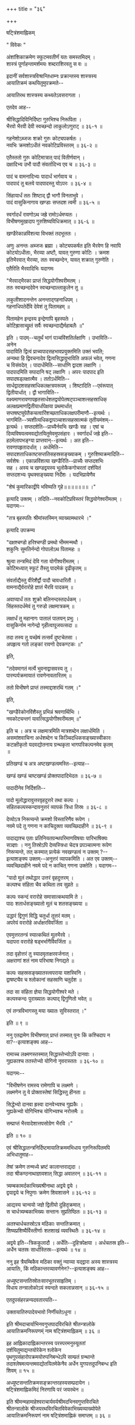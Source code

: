 +++
title = "३६"

+++


षट्त्रिंशमाह्निकम्  


" विवेकः "   

अंशांशिकाक्रमेण स्फुटमवतीर्णं यतः समस्तमिदम् ।  
शास्त्रं पूर्णाहन्तामर्शमयः शब्दराशिरवतु स वः ॥  

इदानीं सर्वशास्त्रविश्रान्तिधाम्नः प्रक्रान्तस्य शास्त्रस्य   
आयातिक्रमं कथयितुमुपक्रमते--  


आयातिरथ शास्त्रस्य कथ्यतेऽवसरागता ।  


एतदेव आह--   


श्रीसिद्धादिविनिर्दिष्टा गुरुभिश्च निरूपिता ।  
भैरवो भैरवी देवी स्वच्छन्दो लाकुलोऽणुराट् ॥ ३६-१ ॥  

गहनेशोऽब्जजः शक्रो गुरुः कोट्यपकर्षतः ।  
नवभिः क्रमशोऽधीतं नवकोटिप्रविस्तरम् ॥ ३६-२ ॥  

एतैस्ततो गुरुः कोटिमात्रात् पादं वितीर्णवान् ।  
दक्षादिभ्य उभौ पादौ संवर्तादिभ्य एव च ॥ ३६-३ ॥  

पादं च वामनादिभ्यः पादार्धं भार्गवाय च ।  
पादपादं तु बलये पादपादस्तु योऽपरः ॥ ३६-४ ॥  

सिंहायार्धं ततः शिष्टाद् द्वौ भागौ विनताभुवे ।  
पादं वासुकिनागाय खण्डाः सप्तदश त्वमी ॥ ३६-५ ॥  

स्वर्गादर्धं रावणोऽथ जह्रे रामोऽर्धमप्यतः ।  
विभीषणमुखादाप गुरुशिष्यविधिक्रमात् ॥ ३६-६ ॥  

खण्डैरेकान्नविंशत्या विभक्तं तदभूत्ततः ।  


अणुः अनन्तः अब्जजः ब्रह्मा । कोट्यपकर्षत इति भैरवेण हि नवापि   
कोटयोऽधीताः, भैरव्या अष्टौ, यावत् गुरुणा कोटिः । क्रमश   
इतिभैरवात् भैरव्या, ततः स्वच्छन्देन, यावत् शक्रात् गुरुणेति ।   
एतैरिति भैरवादिभिः यदागमः  

"भैरवाद्भैरका प्राप्तं सिद्धयोगीश्वरीमतम् ।  
ततः स्वच्छन्ददेवेन स्वच्छन्दाल्लाकुलेन तु ॥  

लकुलीशादनन्तेन अनन्ताद्गहनाधिपम् ।  
गहनाधिपतेर्देवि देवेशं तु पितामहम् ॥  

पितामहेन इन्द्रस्य इन्द्रेणापि बृहस्पतेः ।  
कोटिह्रासाच्छ्रुतं सर्वैः स्वच्छन्दाद्यैर्महाबलैः ॥"   

इति । पादम्--चतुर्थं भागं पञ्चविंशतिर्लक्षाणि । उभाविति--  
अनेन  
पादाविति द्वित्वं प्राच्यपादसहभावप्रयुक्तमिति उक्तं भवति;   
अन्यथा हि द्विवचनादेव द्वित्वसिद्धावुभाविति अफलं भवेत्, गणना   
च विसंवदेत् । पादार्धमिति--सार्धाणि द्वादश लक्षाणि ।   
पादपादमिति सपादानि षट् लक्षाणि । अपरः पादपाद इति   
सपादषड्लक्षात्मैव । ततोऽर्धमिति--  
सार्धद्वादशसहस्राधिकलक्षत्रयरूपम् । शिष्टादिति --एवंरूपात्   
द्वितीयार्धात् । द्वौ भागाविति--  
वक्ष्यमाणरावणापहृतसार्धशतद्वयोपेतषट्पञ्चाशत्सहस्राधिक्  
अलक्षप्रमाणद्वितीयार्धापेक्षया प्रथमार्धात्   
सप्तषष्ट्युपेतैकचत्वारिंशच्छताधिकलक्षपरीमाणौ--इत्यर्थः ।   
भागमिति--त्र्यशीत्यधिकद्वापञ्चाशत्सहस्रात्मकं तृतीयमंशम्--  
इत्यर्थः । सप्तदशेति--प्राच्यैर्नवभिः खण्डैः सह । एषां च   
दिव्यविषयत्वमवद्योतयितुमेवमुपसंहारः । स्वर्गादर्धं जह्रे इति--  
हठमेलापभङ्ग्या प्राप्तवान्--इत्यर्थः । अत इति--  
रावणापहृतादर्धात् । अर्धमिति--  
सपादशताधिकाष्टसप्ततिसहस्रसङ्ख्याकम् । गुरुशिष्यक्रमादिति--  
सर्वशेषः । एकान्नविंशत्या खण्डैरिति--प्राच्यैः सप्तदशभिः   
सह । अस्य च खण्डद्वयस्य भूलोकैकगोचरतां दर्शयितं   
सप्तदशभ्यः पृथक्सङ्ख्यया निर्देशः । यदभिप्रायेणैव  

"शेषं कुमारिकाद्वीपे भविष्यति गृहे॥॥॥॥॥॥॥ ।"  

इत्यादि उक्तम् । तदिति--नवकोटिप्रविस्तरं सिद्धयोगेश्वरीमतम् ।   
यदागमः--  

"तत्र बृहस्पतिः श्रीमांस्तस्मिन् व्याख्यामथारभे ।"  

इत्यादि उपक्रम्य   

"दक्षश्चण्डो हरिश्चण्डी प्रमथो भीममन्मथौ ।  
शकुनिः सुमतिर्नन्दो गोपालोऽथ पितामहः ॥  

श्रुत्वा तन्त्रमिदं देवि गता योगीश्वरीमतम् ।  
कोटिमध्यात् स्फुटं तैस्तु पादमेकं दृढीकृतम् ॥  

संवर्ताद्यैस्तु वीरेशैर्द्वौ पादौ चावधारितौ ।  
वामनाद्यैर्वरारोहे ज्ञातं भैरवि पादकम् ॥  

अवाप्यार्धं ततः शुक्रो बलिनन्दस्तदर्धकम् ।  
सिंहस्तदर्धमेवं तु गरुडो लक्षमात्रकम् ॥  

लक्षार्धं तु महानागः पातालं पालयन् प्रभुः ।  
वासुकिर्नाम नागेन्द्रो गृहीत्वापूजयत्सदा ॥  

तदा तस्य तु यच्छेषं तत्सर्वं दुष्टचेतसा ।  
अपहृत्य गतो लङ्कां रावणो देवकण्टकः ॥"   

इति,  

"तदेवमागतं मर्त्ये भुवनाद्वासवस्य तु ।  
पारम्पर्यक्रमायातं रावणेनावतारितम् ॥  

ततो विभीषणे प्राप्तं तस्माद्दाशरथिं गतम् ।"   

इति,  

"खण्डैरेकोनविंशैस्तु प्रभिन्नं श्रवणार्थिभिः ।  
नवकोट्यन्तगं यावत्सिद्धयोगीश्वरीमतम् ॥"   

इति च । अत्र च लक्षमात्रमिति मात्रशब्देन लक्षार्धमिति ।   
असमांशवाचिना अर्धशब्देन च किञ्चिदधिकसङ्ख्यास्वीकारः   
कटाक्षीकृतो यदवद्योतनाय ग्रन्थकृता भागपरिकल्पनमेव कृतम्   
॥   

प्रतिखण्डं च अत्र अष्टखण्डत्वमस्ति--इत्याह--  


खण्डं खण्डं चाष्टखण्डं प्रोक्तपादादिभेदतः ॥ ३६-७ ॥  


पादादीनेव निर्दिशति--  


पादो मूलोद्धारावुत्तरवृहदुत्तरे तथा कल्पः ।  
संहितकल्पस्कन्दावनुत्तरं व्यापकं त्रिधा तिस्रः ॥ ३६-८ ॥  

देव्योऽत्र निरूप्यन्ते क्रमशो विस्तारिणैव रूपेण ।  
नवमे पदे तु गणना न काचिदुक्ता व्यवच्छिदाहीने ॥ ३६-९ ॥  


पादाद्याश्च एताः प्रतिनियतग्रन्थपरिमाणविषयाः पारिभाषिक्यः   
सञ्ज्ञाः । ननु तिस्रोऽपि देव्यस्त्रिधा चेदत्र प्रपञ्चात्मना रूपेण   
निरूप्यन्ते, तत् कस्मात् प्रत्येकं नवखण्डत्वं न उक्तम् ?--  
इत्याशङ्क्य उक्तम्--अनुत्तरं व्यापकमिति । अत एव उक्तम्--  
व्यवच्छिदाहीने नवमे पदे न काचित् गणना उक्तेति । यदागमः--  

"पादो मूलं तथोद्धार उत्तरं वृहदुत्तरम् ।  
कल्पश्च संहिता चैव कथिता तव सुव्रते ॥  

कल्पः स्कन्दं वरारोहे समासात्कथयामि ते ।  
पादः शतार्धसङ्ख्यातो मूलं च शतसङ्ख्यया ॥  

उद्धारं द्विगुणं विद्धि चतुर्धा तूत्तरं मतम् ।  
अपरेयं वरारोहे अर्धाक्षरविवर्जिता ॥  

एवमुत्तरतन्त्रं स्यात्कथितं मूलभैरवे ।  
यदापरा वरारोहे षड्भर्भागैर्विवर्जिता ॥  

तदा वृहोत्तरं तु स्यादमृताक्षरवर्जनात् ।  
अक्षराणां शतं नाम परिभाषा निगद्यते ॥  

कल्पः सहस्रसङ्ख्यातस्त्वपराया यशस्विनि ।  
द्वाषष्ट्यैव च श्लोकानां सहस्राणि चतुर्दश ॥  

तदा सा संहिता ज्ञेया सिद्धयोगीश्वरे मते ।  
कल्पस्कन्दः पुराख्यातः कल्पाद् द्विगुणितो भवेत् ॥  

एवं तन्त्रविभागस्तु मया ख्यातः सुविस्तरात् ।"   

इति ॥ ९ ॥  

ननु एतद्रामेण विभीषणात् प्राप्तं तस्मात् पुनः किं कश्चिदाप न   
वा?--इत्याशङ्क्य आह--   


रामाच्च लक्ष्मणस्तस्मात् सिद्धास्तेभ्योऽपि दानवाः ।  
गुह्यकाश्च ततस्तेभ्यो योगिनो नृवरास्ततः ॥ ३६-१० ॥  


यदागमः--   

"विभीषणेन रामस्य रामेणापि च लक्ष्मणे ।  
लक्ष्मणेन तु ये प्रोक्तास्तेषां सिद्धिस्तु हीनता ॥  

सिद्धेभ्यो दानवा ह्रस्वा दानवेभ्यश्च गुह्यकैः ।  
गुह्यकेभ्यो योगिभिश्च योगिभ्यश्च नरोत्तमैः ॥  

सम्प्राप्तं भैरवादेशात्तपसोग्रेण भैरवि ।"   

इति ॥ १० ॥  

एवं श्रीसिद्धातन्त्रनिर्दिष्टमायातिक्रममभिधाय गुरुनिरूपितमपि   
अभिधातुमाह--  


तेषां क्रमेण तन्मध्ये भ्रष्टं कालान्तराद्यदा ।  
तदा श्रीकण्ठनाथाज्ञावशात् सिद्धा अवातरन् ॥ ३६-११ ॥  

त्र्यम्बकामर्दकाभिख्यश्रीनाथा अद्वये द्वये ।  
द्वयाद्वये च निपुणाः क्रमेण शिवशासने ॥ ३६-१२ ॥  

आद्यस्य चान्वयो जज्ञे द्वितीयो दुहितृक्रमात् ।  
स चार्धत्र्यम्बकाभिख्यः सन्तानः सुप्रतिष्ठितः ॥ ३६-१३ ॥  

अतश्चार्धचतस्रोऽत्र मठिकाः सन्ततिक्रमात् ।  
शिष्यप्रशिष्यैर्विस्तीर्णाः शतशाखं व्यवस्थितैः ॥ ३६-१४ ॥  


अद्वये इति--त्रिककुलादौ । अर्धेति--दुहित्रपेक्षया । अर्धचतस्र इति--  
अर्धेन चतस्रः सार्धास्तिस्रः--इत्यर्थः ॥ १४ ॥  

ननु इह त्रैयम्बिकैव मठिका वक्तुं न्याय्या यद्द्वारा अस्य शास्त्रस्य   
आयातिः, किं मठिकान्तरव्यावर्णनेन?--इत्याशङ्क्य आह--  


अध्युष्टसन्ततिस्रोतःसारभूतरसाहृतिम् ।  
विधाय तन्त्रालोकोऽयं स्यन्दते सकलान्नसान् ॥ ३६-१५ ॥  


एतदुपसंहरन्नन्यदवतारयति--  


उक्तायातिरुपादेयभावो निर्णीयतेऽधुना ।  




इति श्रीमदाचार्याभिनवगुप्तपादविरचिते श्रीतन्त्रालोके   
आयातिक्रमनिरूपणम्ं नाम षट्त्रिंशमाह्निकम् ॥ ३६ ॥   



इह आह्निकादाह्निकान्तरस्य परस्परमनुस्यूततां   
दर्शयितुमाद्यन्तयोरेकेन श्लोकेन   
पृथगुपसंहारोपक्रमयोरुपनिबन्धेऽपि साम्प्रतं ग्रन्थान्ते   
तदाश्लेषमत्यन्तमवद्योतयितमेकेनैव अर्धेन युगपत्तदुपनिबन्ध इति   
शिवम् ॥ १५ ॥  


अध्युष्टसन्ततिक्रमसङ्क्रान्तरहस्यसम्प्रदायेन ।  
षट्त्रिंशमाह्निकमिदं निरणायि परं जयरथेन ॥  



इति श्रीमन्महामाहेश्वराचार्यवर्यश्रीमदभिनवगुप्तविरचिते  
श्रीतन्त्रालोके श्रीजयरथविरचितविवेकाभिख्यव्याख्योपेते   
आयातिक्रमनिरूपणं नाम षट्त्रिंशमाह्निकं समाप्तम् ॥ ३६ ॥  

